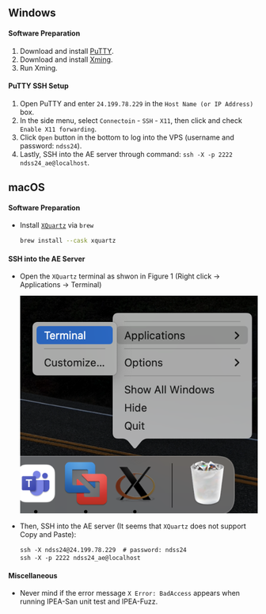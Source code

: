 ## Windows

#### Software Preparation

1. Download and install [PuTTY](https://www.putty.org/).
2. Download and install [Xming](https://sourceforge.net/projects/xming/).
3. Run Xming.

#### PuTTY SSH Setup

1. Open PuTTY and enter `24.199.78.229` in the `Host Name (or IP Address)` box.
2. In the side menu, select `Connectoin` - `SSH` - `X11`, then click and check `Enable X11 forwarding`.
3. Click `Open` button in the bottom to log into the VPS (username and password: `ndss24`).
4. Lastly, SSH into the AE server through command: `ssh -X -p 2222 ndss24_ae@localhost`.

## macOS

#### Software Preparation

- Install [`XQuartz`](https://www.xquartz.org/) via `brew`

    ```zsh
    brew install --cask xquartz
    ```

#### SSH into the AE Server

- Open the `XQuartz` terminal as shwon in Figure 1 (Right click -> Applications -> Terminal)

  ![XQuartz-1](xquartz-1.png "Figure 1")

- Then, SSH into the AE server (It seems that `XQuartz` does not support Copy and Paste):

    ```shell
    ssh -X ndss24@24.199.78.229  # password: ndss24
    ssh -X -p 2222 ndss24_ae@localhost
    ```

#### Miscellaneous

- Never mind if the error message `X Error: BadAccess` appears when running IPEA-San unit test and IPEA-Fuzz.

